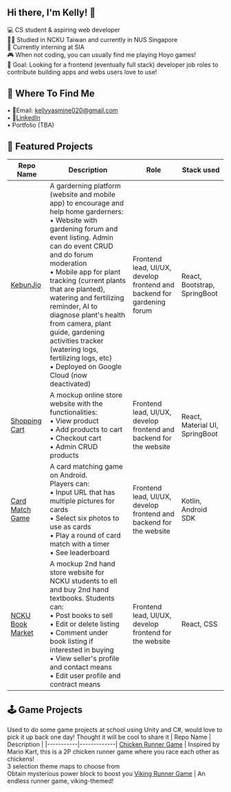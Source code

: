 ## Hi there, I'm Kelly! 👋

💻 CS student & aspiring web developer </br>
👩‍🎓 Studied in NCKU Taiwan and currently in NUS Singapore </br>
🌱 Currently interning at SIA </br>
🎮 When not coding, you can usually find me playing Hoyo games! </br>
🎯 Goal: Looking for a frontend (eventually full stack) developer job roles to contribute building apps and webs users love to use! </br>

## 📍 Where To Find Me
• 📩Email: kellyyasmine020@gmail.com </br>
• 💼[LinkedIn](www.linkedin.com/in/kelly-yasmine-69981a276) </br>
• Portfolio (TBA)

## 🚀 Featured Projects

| Repo Name | Description | Role | Stack used |
|-----------|-------------|------| ---------- |
[KebunJio](https://github.com/YasmineK210/KebunJio) | A garderning platform (website and mobile app) to encourage and help home garderners:<br>• Website with gardening forum and event listing. Admin can do event CRUD and do forum moderation<br>• Mobile app for plant tracking (current plants that are planted), watering and fertilizing reminder, AI to diagnose plant's health from camera, plant guide, gardening activities tracker (watering logs, fertilizing logs, etc)<br>• Deployed on Google Cloud (now deactivated)| Frontend lead, UI/UX, develop frontend and backend for gardening forum | React, Bootstrap, SpringBoot |
[Shopping Cart](https://github.com/YasmineK210/SA59-ShoppingCart) | A mockup online store website with the functionalities:<br>• View product<br>• Add products to cart<br>• Checkout cart<br>• Admin CRUD products| Frontend lead, UI/UX, develop frontend and backend for the website | React, Material UI, SpringBoot |
[Card Match Game](https://github.com/YasmineK210/CAMatchGame) | A card matching game on Android. <br>Players can:<br>• Input URL that has multiple pictures for cards<br>• Select six photos to use as cards<br>• Play a round of card match with a timer<br>• See leaderboard| Frontend lead, UI/UX, develop frontend and backend for the website | Kotlin, Android SDK |
[NCKU Book Market](https://github.com/YasmineK210/SA59ncku_book_market) | A mockup 2nd hand store website for NCKU students to ell and buy 2nd hand textbooks. Students can:<br>• Post books to sell <br>• Edit or delete listing<br>• Comment under book listing if interested in buying<br>• View seller's profile and contact means<br>• Edit user profile and contract means| Frontend lead, UI/UX, develop frontend for the website | React, CSS |

## 🕹️ Game Projects 
Used to do some game projects at school using Unity and C#, would love to pick it up back one day! Thought it will be cool to share it
| Repo Name | Description | 
|-----------|-------------|
[Chicken Runner Game](https://github.com/YasmineK210/Chicken_Runner) | Inspired by Mario Kart, this is a 2P chicken runner game where you race each other as chickens!</br>3 selection theme maps to choose from</br>Obtain mysterious power block to boost you
[Viking Runner Game](https://github.com/YasmineK210/Viking_Run_Game) | An endless runner game, viking-themed!


